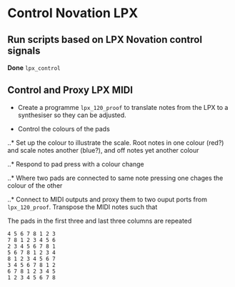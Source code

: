 # Control Novation LPX


## Run scripts based on LPX Novation control signals

**Done**
`lpx_control`


## Control and Proxy LPX MIDI

* Create a programme `lpx_120_proof` to translate notes from the LPX to a synthesiser so they can be adjusted.  

* Control the colours of the pads

..* Set up the colour to illustrate the scale.  Root notes in one colour (red?) and scale notes another (blue?), and off notes yet another colour 

..* Respond to pad press with a colour change

..* Where two pads are connected to same note pressing one chages the colour of the other

..* Connect to MIDI outputs and proxy them to two ouput ports from `lpx_120_proof`.  Transpose the MIDI notes such that 

The pads in the first three and last three columns are repeated

```
4 5 6 7 8 1 2 3
7 8 1 2 3 4 5 6
2 3 4 5 6 7 8 1
5 6 7 8 1 2 3 4
8 1 2 3 4 5 6 7
3 4 5 6 7 8 1 2
6 7 8 1 2 3 4 5
1 2 3 4 5 6 7 8
```
